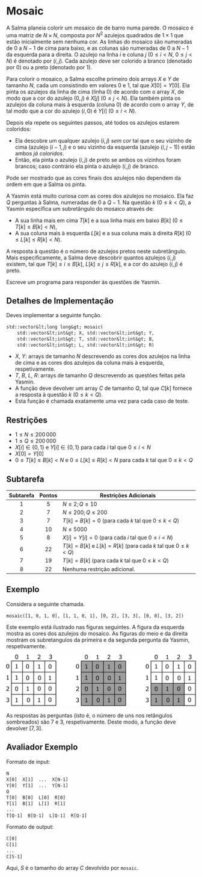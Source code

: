 # Mosaic

A Salma planeia colorir um mosaico de de barro numa parede.
O mosaico é uma matriz de $N \times N$,
composta por $N^2$ azulejos quadrados de $1 \times 1$ que estão inicialmente sem nenhuma cor.
As linhas do mosaico são numeradas de $0$ a $N-1$ de cima para baixo,
e as colunas são numeradas de $0$ a $N-1$ da esquerda para a direita.
O azulejo na linha $i$ e coluna $j$ ($0 \leq i < N$, $0 \leq j < N$) é denotado por $(i,j)$.
Cada azulejo deve ser colorido a branco (denotado por $0$) ou a preto (denotado por $1$).

Para colorir o mosaico, a Salma escolhe primeiro dois arrays $X$ e $Y$ de tamanho $N$,
cada um consistindo em valores $0$ e $1$, tal que $X[0] = Y[0]$.
Ela pinta os azulejos da linha de cima (linha $0$) de acordo com o array $X$,
de modo que a cor do azulejo $(0,j)$ é $X[j]$ ($0 \leq j < N$).
Ela também pinta os azulejos da coluna mais à esquerda (coluna $0$) de acordo com o array $Y$,
de tal modo que a cor do azulejo $(i,0)$ é $Y[i]$ ($0 \leq i < N$).

Depois ela repete os seguintes passos, até todos os azulejos estarem coloridos:
* Ela descobre um qualquer azulejo $(i,j)$ *sem cor* tal que o seu vizinho de cima (azulejo $(i-1, j)$ e o seu vizinho da esquerda (azulejo $(i, j-1)$) estão ambos *já coloridos*.
* Então, ela pinta o azulejo $(i,j)$ de preto se ambos os vizinhos foram brancos; caso contrário ela pinta o azulejo $(i, j)$ de branco.

Pode ser mostrado que as cores finais dos azulejos não dependem da ordem em que a Salma os pinta.

A Yasmin está muito curiosa com as cores dos azulejos no mosaico.
Ela faz $Q$ perguntas à Salma, numeradas de $0$ a $Q-1$.
Na questão $k$ ($0 \leq k < Q$), a Yasmin especifica um subretângulo do mosaico através de:
* A sua linha mais em cima $T[k]$ e a sua linha mais em baixo $B[k]$ ($0 \leq T[k] \leq B[k] < N$),
* A sua coluna mais à esquerda $L[k]$ e a sua coluna mais à direita $R[k]$ ($0 \leq L[k] \leq R[k] < N$).

A resposta à questão é o número de azulejos pretos neste subretângulo.
Mais especificamente, a Salma deve descobrir quantos azulejos $(i, j)$ existem,
tal que $T[k] \leq i \leq B[k]$, $L[k] \leq j \leq R[k]$,
e a cor do azulejo $(i,j)$ é preto.

Escreve um programa para responder às questões de Yasmin.

## Detalhes de Implementação

Deves implementar a seguinte função.

```
std::vector&lt;long long&gt; mosaic(
	std::vector&lt;int&gt; X, std::vector&lt;int&gt; Y,
    std::vector&lt;int&gt; T, std::vector&lt;int&gt; B,
    std::vector&lt;int&gt; L, std::vector&lt;int&gt; R)
```

* $X$, $Y$: arrays de tamanho $N$ descrevendo as cores dos azulejos na linha de cima e as cores dos azulejos da coluna mais à esquerda, respetivamente.
* $T$, $B$, $L$, $R$: arrays de tamanho $Q$ descrevendo as questões feitas pela Yasmin.
* A função deve devolver um array $C$ de tamanho $Q$, tal que 
 $C[k]$ fornece a resposta à questão $k$ ($0 \leq k < Q$).
* Esta função é chamada exatamente uma vez para cada caso de teste.

## Restrições

* $1 \leq N \leq 200\,000$
* $1 \leq Q \leq 200\,000$
* $X[i] \in \{0, 1\}$ e $Y[i] \in \{0, 1\}$
 para cada $i$ tal que $0 \leq i < N$
* $X[0] = Y[0]$
* $0 \leq T[k] \leq B[k] < N$ e $0 \leq L[k] \leq R[k] < N$
 para cada $k$ tal que $0 \leq k < Q$

## Subtarefa

| Subtarefa | Pontos  | Restrições Adicionais |
| :-----: | :----: | ---------------------- |
| 1       | $5$    | $N \leq 2; Q \leq 10$
| 2       | $7$    | $N \leq 200; Q \leq 200$
| 3       | $7$    | $T[k] = B[k] = 0$ (para cada $k$ tal que $0 \leq k < Q$)
| 4       | $10$   | $N \leq 5000$
| 5       | $8$    | $X[i] = Y[i] = 0$ (para cada $i$ tal que $0 \leq i < N$)
| 6       | $22$   | $T[k] = B[k]$ e $L[k] = R[k]$ (para cada $k$ tal que $0 \leq k < Q$)
| 7       | $19$   | $T[k] = B[k]$ (para cada $k$ tal que $0 \leq k < Q$)
| 8       | $22$   | Nenhuma restrição adicional.

## Exemplo

Considera a seguinte chamada.

```
mosaic([1, 0, 1, 0], [1, 1, 0, 1], [0, 2], [3, 3], [0, 0], [3, 2])
```

Este exemplo está ilustrado nas figuras seguintes.
A figura da esquerda mostra as cores dos azulejos do mosaico.
As figuras do meio e da direita mostram os subretangulos da primeira e da segunda pergunta da Yasmin, respetivamente.

![](example.png "550")

As respostas às perguntas (isto é, o número de uns nos retângulos sombreados) são 7 e 3, respetivamente.
Deste modo, a função deve devolver $[7, 3]$.

## Avaliador Exemplo

Formato de input:

```
N
X[0]  X[1]  ...  X[N-1]
Y[0]  Y[1]  ...  Y[N-1]
Q
T[0]  B[0]  L[0]  R[0]
T[1]  B[1]  L[1]  R[1]
...
T[Q-1]  B[Q-1]  L[Q-1]  R[Q-1]
```

Formato de output:

```
C[0]
C[1]
...
C[S-1]
```

Aqui, $S$ é o tamanho do array $C$ devolvido por `mosaic`.

